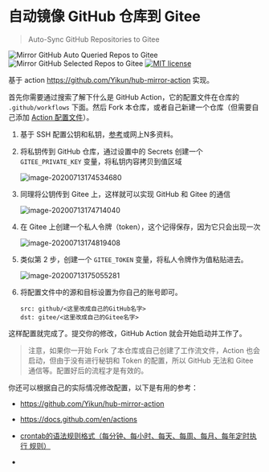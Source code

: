 # 自动镜像 GitHub 仓库到 Gitee

> Auto-Sync GitHub Repositories to Gitee

![Mirror GitHub Auto Queried Repos to Gitee](https://github.com/ShixiangWang/sync2gitee/workflows/Mirror%20GitHub%20Auto%20Queried%20Repos%20to%20Gitee/badge.svg) ![Mirror GitHub Selected Repos to Gitee](https://github.com/ShixiangWang/sync2gitee/workflows/Mirror%20GitHub%20Selected%20Repos%20to%20Gitee/badge.svg) [![MIT license](README.assets/License-MIT-blue.svg)](https://raw.githubusercontent.com/ShixiangWang/sync-deploy/master/LICENSE)



基于 action <https://github.com/Yikun/hub-mirror-action> 实现。

首先你需要通过搜索了解下什么是 GitHub Action，它的配置文件在仓库的 `.github/workflows` 下面。然后 Fork 本仓库，或者自己新建一个仓库（但需要自己添加 [Action 配置文件](https://github.com/ShixiangWang/sync2gitee/blob/master/.github/workflows/auto-sync.yml)）。

1. 基于 SSH 配置公钥和私钥，[参考]([https://github.com/ShixiangWang/sync-deploy#%E5%87%86%E5%A4%87%E4%B8%8E%E9%85%8D%E7%BD%AE](https://github.com/ShixiangWang/sync-deploy#准备与配置))或网上N多资料。

2. 将私钥传到 GitHub 仓库，通过设置中的 Secrets 创建一个 `GITEE_PRIVATE_KEY` 变量，将私钥内容拷贝到值区域

    ![image-20200713174534680](README.assets/image-20200713174534680.png)

3. 同理将公钥传到 Gitee 上，这样就可以实现 GitHub 和 Gitee 的通信

    ![image-20200713174714040](README.assets/image-20200713174714040.png)

4. 在 Gitee 上创建一个私人令牌（token），这个记得保存，因为它只会出现一次

    ​![image-20200713174819408](README.assets/image-20200713174819408.png)

5. 类似第 2 步，创建一个 `GITEE_TOKEN` 变量，将私人令牌作为值粘贴进去。

    ![image-20200713175055281](README.assets/image-20200713175055281.png)

6. 将配置文件中的源和目标设置为你自己的账号即可。

    ```
    src: github/<这里改成自己的GitHub名字>
    dst: gitee/<这里改成自己的Gitee名字>
    ```


这样配置就完成了。提交你的修改，GitHub Action 就会开始启动并工作了。

> 注意，如果你一开始 Fork 了本仓库或自己创建了工作流文件，Action 也会启动，但由于没有进行秘钥和 Token 的配置，所以 GitHub 无法和 Gitee 通信等。配置好后的流程才是有效的。


你还可以根据自己的实际情况修改配置，以下是有用的参考：

- <https://github.com/Yikun/hub-mirror-action>
- <https://docs.github.com/en/actions>

- [crontab的语法规则格式（每分钟、每小时、每天、每周、每月、每年定时执行 规则）](https://blog.csdn.net/xinyflove/article/details/83178876)

- 
